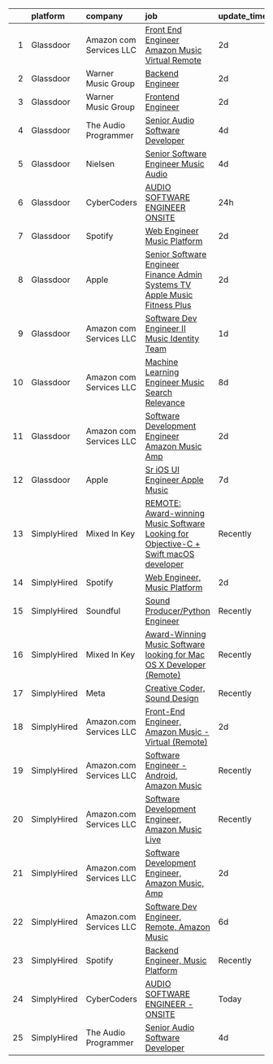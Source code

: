 

|    | platform    | company                 | job                                                                                                                                                                                                                                                                                                                                                                                                                                                                                                                                                                                                                                                                                                                                                                                                                                                                                                                                                                                                                                                                                                                                                                                                                                                                                                                                                                                                                                                                   | update_time   | location           |
|---:|:------------|:------------------------|:----------------------------------------------------------------------------------------------------------------------------------------------------------------------------------------------------------------------------------------------------------------------------------------------------------------------------------------------------------------------------------------------------------------------------------------------------------------------------------------------------------------------------------------------------------------------------------------------------------------------------------------------------------------------------------------------------------------------------------------------------------------------------------------------------------------------------------------------------------------------------------------------------------------------------------------------------------------------------------------------------------------------------------------------------------------------------------------------------------------------------------------------------------------------------------------------------------------------------------------------------------------------------------------------------------------------------------------------------------------------------------------------------------------------------------------------------------------------|:--------------|:-------------------|
|  1 | Glassdoor   | Amazon com Services LLC | [Front End Engineer  Amazon Music   Virtual  Remote ](https://www.glassdoor.com/partner/jobListing.htm?pos=104&ao=1136043&s=58&guid=000001824de28554b68e566b14c6376e&src=GD_JOB_AD&t=SR&vt=w&cs=1_d6472ac3&cb=1659164067371&jobListingId=1008032417781&jrtk=3-0-1g96u51c3kf36801-1g96u51cii3bo800-edd5263c3354cd52-)                                                                                                                                                                                                                                                                                                                                                                                                                                                                                                                                                                                                                                                                                                                                                                                                                                                                                                                                                                                                                                                                                                                                                  | 2d            | California         |
|  2 | Glassdoor   | Warner Music Group      | [Backend Engineer](https://www.glassdoor.com/partner/jobListing.htm?pos=112&ao=1136043&s=58&guid=000001824de28554b68e566b14c6376e&src=GD_JOB_AD&t=SR&vt=w&cs=1_61b71be0&cb=1659164067372&jobListingId=1008033116537&jrtk=3-0-1g96u51c3kf36801-1g96u51cii3bo800-f6bee83cad4ba6b7-)                                                                                                                                                                                                                                                                                                                                                                                                                                                                                                                                                                                                                                                                                                                                                                                                                                                                                                                                                                                                                                                                                                                                                                                     | 2d            | New York, NY       |
|  3 | Glassdoor   | Warner Music Group      | [Frontend Engineer](https://www.glassdoor.com/partner/jobListing.htm?pos=110&ao=1136043&s=58&guid=000001824de28554b68e566b14c6376e&src=GD_JOB_AD&t=SR&vt=w&cs=1_b6bf5773&cb=1659164067372&jobListingId=1008033637756&jrtk=3-0-1g96u51c3kf36801-1g96u51cii3bo800-ee723e673fad9c47-)                                                                                                                                                                                                                                                                                                                                                                                                                                                                                                                                                                                                                                                                                                                                                                                                                                                                                                                                                                                                                                                                                                                                                                                    | 2d            | New York, NY       |
|  4 | Glassdoor   | The Audio Programmer    | [Senior Audio Software Developer](https://www.glassdoor.com/partner/jobListing.htm?pos=107&ao=1136043&s=58&guid=000001824de28554b68e566b14c6376e&src=GD_JOB_AD&t=SR&vt=w&ea=1&cs=1_d80dc162&cb=1659164067372&jobListingId=1008027500120&jrtk=3-0-1g96u51c3kf36801-1g96u51cii3bo800-4c17e4b0c9098094-)                                                                                                                                                                                                                                                                                                                                                                                                                                                                                                                                                                                                                                                                                                                                                                                                                                                                                                                                                                                                                                                                                                                                                                 | 4d            | Remote             |
|  5 | Glassdoor   | Nielsen                 | [Senior Software Engineer  Music   Audio](https://www.glassdoor.com/partner/jobListing.htm?pos=109&ao=1136043&s=58&guid=000001824de28554b68e566b14c6376e&src=GD_JOB_AD&t=SR&vt=w&ea=1&cs=1_b94301b7&cb=1659164067372&jobListingId=1008029586855&jrtk=3-0-1g96u51c3kf36801-1g96u51cii3bo800-056a5fd69bba1807-)                                                                                                                                                                                                                                                                                                                                                                                                                                                                                                                                                                                                                                                                                                                                                                                                                                                                                                                                                                                                                                                                                                                                                         | 4d            | Emeryville, CA     |
|  6 | Glassdoor   | CyberCoders             | [AUDIO SOFTWARE ENGINEER   ONSITE](https://www.glassdoor.com/partner/jobListing.htm?pos=103&ao=1110586&s=58&guid=000001824de28554b68e566b14c6376e&src=GD_JOB_AD&t=SR&vt=w&ea=1&cs=1_36bf67d8&cb=1659164067371&jobListingId=1008038419314&cpc=9908D8D4413DBB8A&jrtk=3-0-1g96u51c3kf36801-1g96u51cii3bo800-f33fd6da9d120e76--6NYlbfkN0CpFJQzrgRR8WqXWK1qKKEqALWJw739KlKqr2H-MSI4eoBlI4EFrmor2FYZMP3muM3AyC5F4gtnZ2ADPTsYAE54IfWGQXwLjLVYkJSdAi_lNHT4wI-px9DPGh_WVrGzHMK_ER42oiC-rASm0WQvGjy1vAeAqBuNsOEsfEMFl8CAKiov4P6MmrMhUkdHTIpIy8ZMPAa9xB9N8IB31lwoTXYAzYf1sfTYKmaqwSB1R1s0rYane_W12KRwv1LqTFxw5XSFtnQ8Xq7wwljME1E97nDp7i53uR5y17dmwIPaF2izsLVhrH4v42Sr1MDNRGqUP5DRMSGQd_26eU1mxChNmeO26ihxwf39iGJFptsCPWX7elEeb7McNFhpELv4J-wjcHPTHaPSPifjMvItv3O5ksnwgQREq7nymyRhADtX_WeCeIyjG5uDgK653AVbwTdvjSp351spjpkabDhzNlsZOariUdeUp0dfGy94-blZNexmao4lAoyjs6vRQZ6n1NwDHZ8x2bMoMyxZvg2FupuuybCk-s5SjCZWwD8vR3SdevL3OlZrKTTWLCdgU_fNUccawjXHq9s6JAKFDITlWsG9SD1kvyGS72Sz60DLqlKeF65qfjz_l5qoiG7KFaGl2GsEtzDoyJSFLTBfPSoc8iZPNFF4ye5djtXk40g-rI3wazboWg3J64kw_R162_BacypT1K9RE9MNVcjt8-Bp1ApplXh-YgSl1nnqYEKD3sIAcmEe44uWoLpY5eeCtclOlELHyuQUh53sEGrTZ__1bbE8z7IKjmvWwpFLjj1m2EBlLZiGSscxAKy0lEcTFZ1qhKjIhd9pNLXIiNKpVeJafSB1sOue99wjAtVfJR9NMVJDvuKcFwPSESsVucLHvbHOadt7qZwtmLgNXCDENPnsGN985DqyclDUlQWGjRqu9XPVeob_USzjU0F1PPCzE6bZVvkGVRAuZ1sMWqVhJK56qS06r9FcPJbo0euYB90%3D)                                                                                             | 24h           | San Jose, CA       |
|  7 | Glassdoor   | Spotify                 | [Web Engineer  Music Platform](https://www.glassdoor.com/partner/jobListing.htm?pos=105&ao=1136043&s=58&guid=000001824de28554b68e566b14c6376e&src=GD_JOB_AD&t=SR&vt=w&cs=1_046da8ff&cb=1659164067371&jobListingId=1008033323370&jrtk=3-0-1g96u51c3kf36801-1g96u51cii3bo800-240f1cf6b03018b9-)                                                                                                                                                                                                                                                                                                                                                                                                                                                                                                                                                                                                                                                                                                                                                                                                                                                                                                                                                                                                                                                                                                                                                                         | 2d            | New York, NY       |
|  8 | Glassdoor   | Apple                   | [Senior Software Engineer   Finance   Admin Systems  TV   Apple Music  Fitness Plus ](https://www.glassdoor.com/partner/jobListing.htm?pos=101&ao=1110586&s=58&guid=000001824de28554b68e566b14c6376e&src=GD_JOB_AD&t=SR&vt=w&cs=1_a35f7902&cb=1659164067371&jobListingId=1008034378587&cpc=654405A9B1E0A9F5&jrtk=3-0-1g96u51c3kf36801-1g96u51cii3bo800-dc5d687be4680fe5--6NYlbfkN0BvKrLyj5gPmtZO9T8euul8TCxuuKNOtzRJOomxnwSEodTz2Bc-sPZlADHp0xxmf8X3A14KL0vEfq7o0fM5uYB5TMCuFyM5s6w67HyK5AHidmNvtQ5o5W556atvdZGSMqFNHrgJu1D18kdru1btm9jWtcPk1zpIxyyvXPlguMg5Cm-lS4sWyRfQOK_SHHO_AB5mP-SrsSdLXpyvhYDhV9lbPg6zJZabUy-UIrj70gZ8TQRk9pKy9s2viIY1QUfv_cvNELVGTSja-I8xgAyN58iGD4LZAJRqQVI_9ck_ZQi801Njhzl2ek4RaAtUlWkpfN2WYLJqgbvIMmq7sCIyqcm8hGeHRKQ2FgfvbNDD0ziTKJHWLN_XJUhnOaG7NbMK9eVoDY6oxcI71fS2sTh1weNWjmzejfpr_glu7S76K6e_NDSVLxtxJux2eLQutlU3uAqwnOy9Z6OYkcZi1MX7HHzOR6qdh_gpUteUgvsHosanhwteWp9f2-FNqXzy_ULdQ-b4Sz6PoYwtjPG6beZq39caExesYYig1BMaQpnpbQeMnUiqx1QIQP_YBf73ubavOb3tHs7dpEqHAGi9NWQ92An0eL96KQYm4TSeYZHs0HoNzAgN0ZLZhMlnuld4AO1tirIm3r7VoKAWLoEOI45t3KyG8e9GCEYqszWqKIdWnOBBdJFmU6Fb74K9pOC2P--utxoA0LJxv-ecPa9nOKQYeUFdKjwrflQIkfKv_HV54DdFHm4XQQwD1BzK7P4I7W1XuzN7K8jiVUgXXjx_5YXnE3MjFOyaHdZ83dtSu1VdZmiL7ctyU_82TrMitnSk6skLGqGFM343sMsd60OC0p_eI3XDbOA4grOoD0oejAXeaH1lW20Gx5i3W5kNpBFmtBHiI9x_Td7A1UbLlTofWk0AFsJYz-dpVYTsVCN-Rvv8kVcqkGdSEbAyiFK6bfBNeIXCm5c57MjONbYIBSRKC4aqGHu4l7yViSAvq7DqxasGr-_CLGWr4CzjXZWJIdtlm8TVmupzRGK3P9T-Iw%3D%3D) | 2d            | Austin, TX         |
|  9 | Glassdoor   | Amazon com Services LLC | [Software Dev Engineer II  Music Identity Team](https://www.glassdoor.com/partner/jobListing.htm?pos=111&ao=1136043&s=58&guid=000001824de28554b68e566b14c6376e&src=GD_JOB_AD&t=SR&vt=w&cs=1_f73f3813&cb=1659164067372&jobListingId=1008035923147&jrtk=3-0-1g96u51c3kf36801-1g96u51cii3bo800-7cd0a65a6a56b473-)                                                                                                                                                                                                                                                                                                                                                                                                                                                                                                                                                                                                                                                                                                                                                                                                                                                                                                                                                                                                                                                                                                                                                        | 1d            | Sunnyvale, CA      |
| 10 | Glassdoor   | Amazon com Services LLC | [Machine Learning Engineer  Music  Search Relevance](https://www.glassdoor.com/partner/jobListing.htm?pos=108&ao=1136043&s=58&guid=000001824de28554b68e566b14c6376e&src=GD_JOB_AD&t=SR&vt=w&cs=1_f4763d1a&cb=1659164067372&jobListingId=1008019330618&jrtk=3-0-1g96u51c3kf36801-1g96u51cii3bo800-a730bb850a869808-)                                                                                                                                                                                                                                                                                                                                                                                                                                                                                                                                                                                                                                                                                                                                                                                                                                                                                                                                                                                                                                                                                                                                                   | 8d            | San Francisco, CA  |
| 11 | Glassdoor   | Amazon com Services LLC | [Software Development Engineer  Amazon Music  Amp](https://www.glassdoor.com/partner/jobListing.htm?pos=106&ao=1136043&s=58&guid=000001824de28554b68e566b14c6376e&src=GD_JOB_AD&t=SR&vt=w&cs=1_973c8053&cb=1659164067371&jobListingId=1008032417360&jrtk=3-0-1g96u51c3kf36801-1g96u51cii3bo800-4beffd2097cefa0b-)                                                                                                                                                                                                                                                                                                                                                                                                                                                                                                                                                                                                                                                                                                                                                                                                                                                                                                                                                                                                                                                                                                                                                     | 2d            | Atlanta, GA        |
| 12 | Glassdoor   | Apple                   | [Sr  iOS UI Engineer Apple Music](https://www.glassdoor.com/partner/jobListing.htm?pos=102&ao=1110586&s=58&guid=000001824de28554b68e566b14c6376e&src=GD_JOB_AD&t=SR&vt=w&cs=1_05f8dad1&cb=1659164067371&jobListingId=1008022113414&cpc=654405A9B1E0A9F5&jrtk=3-0-1g96u51c3kf36801-1g96u51cii3bo800-099baf42b9eafa47--6NYlbfkN0BvKrLyj5gPmtZO9T8euul8TCxuuKNOtzRJOomxnwSEodTz2Bc-sPZl1dBMH13w-jPKZvEUSfhpindl44lJg9ANBz-lVJwvEOHC-mTwCkUqsaqe0LusnXov8PBUNNnsgt2AX2Ly9neLRrQzLQRZz9vOhotSOMC_Zw1R27wVVFBpfsLK8qrhSGpeZzrxzSG07BLD8cQkMK1tu5bcjDt-HIJT7lQ4zE194cOfshZuDaVDeYIIsclmuL5urlicRRIMYUVUvkQ-im6YG2j6Zro0KO-ZCQFsR2igpT1URzIEg2K_0BeL1-Kf8J1aSMEUvjRQUIFcPmWgVxTqIBlRBzB10MOvkLytaTgBtGO3MxtLb8icoBvld4JkVA0emY5jZlhcxxFsB8wO8EHt0nFNDGFzErfop1llX38OC64J0R6wXwfYKQg49lqDPZj11CslTuUAnReXFxEfq2gmDaI3DeNptJK2lgKzltDeOYYDIKg2VE8zpFIg3QQMZF2wZbUr1bOSNwenmmsny_OZCH33M8V_S-5bx1_P22L8PQ-4ADtw-sjGRcKWK_k7ndQlfadUvBpA7zqQttLWnghJ85hV533wNuNX45MxES19_eD6rs0ih47Oefe77tJrZ2ZLZLz2_xbsFAb2Uk_owaitBRendYw7DPDIqILIeKi_da9_E68rProlfdqZjOs9o36aqbif-vgqyMT1qqr4O4hZlTC-AfFJyv15wELq90p46Sr1o-XCX-Eg5KcA8rmfKifBqwMz2RW-LnK90Hxx1UdDh2J8nu8jYJRkm0OuS4_M9PhDrxxKutaluo-oFzIFlVJfkehi3nRaVHsY6_z2a5_BECN_jAUF_E18pgSJy3v-XNb8SrxeKy78sZDx2EoSYCdmlLEduBSglTx6-QpfiIaSFRu4NWDtnLcduJ4iPbudMve1msL4OlPISLoHLN5LDdAXAcdHVLMb_XWFbDgQLbrhZg%3D%3D)                                                                                                                     | 7d            | Seattle, WA        |
| 13 | SimplyHired | Mixed In Key            | [REMOTE: Award-winning Music Software Looking for Objective-C + Swift macOS developer](https://www.simplyhired.com/job/hp01aCVdwM9hovpsfWt-nTSQSiUrrYDI2aQZ3w5x5T-YN0cNGt-cJw?q=music+developer)                                                                                                                                                                                                                                                                                                                                                                                                                                                                                                                                                                                                                                                                                                                                                                                                                                                                                                                                                                                                                                                                                                                                                                                                                                                                      | Recently      | Miami, FL          |
| 14 | SimplyHired | Spotify                 | [Web Engineer, Music Platform](https://www.simplyhired.com/job/8fqBJewgzkiWBXb0rYKwxtugTEclRB6-grT_050sfA115Y6kmlSlWg?q=music+developer)                                                                                                                                                                                                                                                                                                                                                                                                                                                                                                                                                                                                                                                                                                                                                                                                                                                                                                                                                                                                                                                                                                                                                                                                                                                                                                                              | 2d            | New York, NY       |
| 15 | SimplyHired | Soundful                | [Sound Producer/Python Engineer](https://www.simplyhired.com/job/fKwTfqRWVzhZJJT6yoybTUB5_pL76wxlddnu6kqy2_naoU7JVaHVBQ?q=music+developer)                                                                                                                                                                                                                                                                                                                                                                                                                                                                                                                                                                                                                                                                                                                                                                                                                                                                                                                                                                                                                                                                                                                                                                                                                                                                                                                            | Recently      | Remote             |
| 16 | SimplyHired | Mixed In Key            | [Award-Winning Music Software looking for Mac OS X Developer (Remote)](https://www.simplyhired.com/job/L-2EZU2jVtCOIASfQ2mTylRc_wBs8G000Bd98cub72rlOwsLWp3RJA?q=music+developer)                                                                                                                                                                                                                                                                                                                                                                                                                                                                                                                                                                                                                                                                                                                                                                                                                                                                                                                                                                                                                                                                                                                                                                                                                                                                                      | Recently      | Miami, FL          |
| 17 | SimplyHired | Meta                    | [Creative Coder, Sound Design](https://www.simplyhired.com/job/n2_aAa79zz0NtsdWJigL3Knz716MJWRolWS8tBw6yovOF3e-t9vjmg?q=music+developer)                                                                                                                                                                                                                                                                                                                                                                                                                                                                                                                                                                                                                                                                                                                                                                                                                                                                                                                                                                                                                                                                                                                                                                                                                                                                                                                              | Recently      | Remote             |
| 18 | SimplyHired | Amazon.com Services LLC | [Front-End Engineer, Amazon Music - Virtual (Remote)](https://www.simplyhired.com/job/AacgDaKIa5bSDUdhgy4yVyYrcGGGicjyScwYEs4Py461Ksq2-3jl1Q?q=music+developer)                                                                                                                                                                                                                                                                                                                                                                                                                                                                                                                                                                                                                                                                                                                                                                                                                                                                                                                                                                                                                                                                                                                                                                                                                                                                                                       | 2d            | California         |
| 19 | SimplyHired | Amazon.com Services LLC | [Software Engineer - Android, Amazon Music](https://www.simplyhired.com/job/QL7uYIpBrV4RTL9wYiQtqY09L16dihC9DkkQr6UlVCKT7sEpDdPuaQ?q=music+developer)                                                                                                                                                                                                                                                                                                                                                                                                                                                                                                                                                                                                                                                                                                                                                                                                                                                                                                                                                                                                                                                                                                                                                                                                                                                                                                                 | Recently      | Remote +1 location |
| 20 | SimplyHired | Amazon.com Services LLC | [Software Development Engineer, Amazon Music Live](https://www.simplyhired.com/job/mpgzgT6r885fjDF9t9oYbhMiUPQvAME3CQopjyPobkAI9WLjTXZnMg?q=music+developer)                                                                                                                                                                                                                                                                                                                                                                                                                                                                                                                                                                                                                                                                                                                                                                                                                                                                                                                                                                                                                                                                                                                                                                                                                                                                                                          | Recently      | Remote +1 location |
| 21 | SimplyHired | Amazon.com Services LLC | [Software Development Engineer, Amazon Music, Amp](https://www.simplyhired.com/job/IifURswkPlmfjcjQzAn-wQDD15Ahadq5Vu5IARzFFwm1nOY2yLIuIA?q=music+developer)                                                                                                                                                                                                                                                                                                                                                                                                                                                                                                                                                                                                                                                                                                                                                                                                                                                                                                                                                                                                                                                                                                                                                                                                                                                                                                          | 2d            | Atlanta, GA        |
| 22 | SimplyHired | Amazon.com Services LLC | [Software Dev Engineer, Remote, Amazon Music](https://www.simplyhired.com/job/fv1Jkhm-7Q9Y6Y72X8w4OEhPK9EikT2ojLeD05ZDq4MN3uzS4Nn5hw?q=music+developer)                                                                                                                                                                                                                                                                                                                                                                                                                                                                                                                                                                                                                                                                                                                                                                                                                                                                                                                                                                                                                                                                                                                                                                                                                                                                                                               | 6d            | Remote             |
| 23 | SimplyHired | Spotify                 | [Backend Engineer, Music Platform](https://www.simplyhired.com/job/nIPyRdTB5ftG7eqSVZz9088FURn9aCXFybWlDF9QQIgoOCayNLOirw?q=music+developer)                                                                                                                                                                                                                                                                                                                                                                                                                                                                                                                                                                                                                                                                                                                                                                                                                                                                                                                                                                                                                                                                                                                                                                                                                                                                                                                          | Recently      | New York, NY       |
| 24 | SimplyHired | CyberCoders             | [AUDIO SOFTWARE ENGINEER - ONSITE](https://www.simplyhired.com/job/ci1hMPFIuE6hcI-968ExhXoO_DF3-nkKNzD5J7EIGcqqJQt-I4d1zQ?q=music+developer)                                                                                                                                                                                                                                                                                                                                                                                                                                                                                                                                                                                                                                                                                                                                                                                                                                                                                                                                                                                                                                                                                                                                                                                                                                                                                                                          | Today         | San Jose, CA       |
| 25 | SimplyHired | The Audio Programmer    | [Senior Audio Software Developer](https://www.simplyhired.com/job/exyB35Y3JbWaLgS5ouHwIL8GVYSflLlTaI2QH0spRVoVBh71HK8oTw?q=music+developer)                                                                                                                                                                                                                                                                                                                                                                                                                                                                                                                                                                                                                                                                                                                                                                                                                                                                                                                                                                                                                                                                                                                                                                                                                                                                                                                           | 4d            | Remote             |